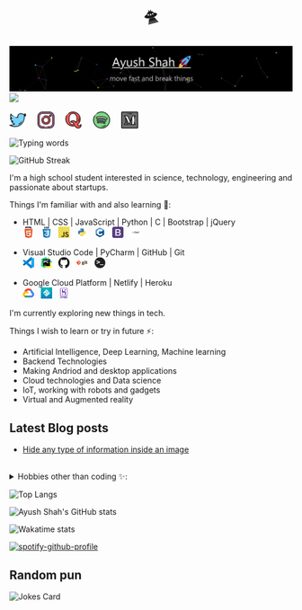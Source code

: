 # <p align="center">🛸</p>
![banner gif](/assets/profile-banner.gif)
![](https://komarev.com/ghpvc/?username=AyushShahh&color=dc143c)
<p align="left">
<a href="https://twitter.com/ayushshah__" target="_blank" rel="noopener noreferrer"><img src="assets/png/twitter.png" height="30"/></a>  
&nbsp;&nbsp;&nbsp; <a href="https://www.instagram.com/ayushshah__/" target="_blank" rel="noopener noreferrer"><img src="assets/png/instagram.png" height="30"/></a>
&nbsp;&nbsp;&nbsp; <a href="https://www.quora.com/profile/Ayush-Shah-133/" target="_blank" rel="noopener noreferrer"><img src="assets/png/quora.png" height="30"/></a>
&nbsp;&nbsp;&nbsp; <a href="https://open.spotify.com/user/mkxf4wwjr521oe9hjrvjbm4f6" target="_blank" rel="noopener noreferrer"><img src="assets/png/spotify.png" height="30"/></a>
&nbsp;&nbsp;&nbsp; <a href="https://ayush-shah.medium.com" target="_blank" rel="noopener noreferrer"><img src="assets/png/medium.png" height="30"/></a>
</p>
  
![Typing words](https://readme-typing-svg.herokuapp.com?font=Oswald&color=FF9F00&size=25&lines=Student;Techie;Amateur+programmer;Geek;Tinkerer;Aspiring+polymath;Wannabe+Entrepreneur;To+be+Billionaire+%26+Philiantropist;Thinking+out+of+the+box)

![GitHub Streak](https://github-readme-streak-stats.herokuapp.com/?user=AyushShahh&theme=highcontrast&hide_border=true)

I'm a high school student interested in science, technology, engineering and passionate about startups.

Things I'm familiar with and also learning 🌱:
- HTML | CSS | JavaScript | Python | C | Bootstrap | jQuery<br>
<a href="https://developer.mozilla.org/en-US/docs/Web/HTML" target="_blank" rel="noopener noreferrer"><img height="20" src="https://raw.githubusercontent.com/github/explore/80688e429a7d4ef2fca1e82350fe8e3517d3494d/topics/html/html.png"></a>&nbsp;&nbsp;
<a href="https://developer.mozilla.org/en-US/docs/Web/CSS" target="_blank" rel="noopener noreferrer"><img height="20" src="https://raw.githubusercontent.com/github/explore/80688e429a7d4ef2fca1e82350fe8e3517d3494d/topics/css/css.png"></a>&nbsp;&nbsp;
<a href="https://developer.mozilla.org/en-US/docs/Web/JavaScript" target="_blank" rel="noopener noreferrer"><img height="20" src="https://raw.githubusercontent.com/github/explore/80688e429a7d4ef2fca1e82350fe8e3517d3494d/topics/javascript/javascript.png"></a>&nbsp;&nbsp;
<a href="https://www.python.org/" target="_blank" rel="noopener noreferrer"><img height="20" src="https://raw.githubusercontent.com/github/explore/80688e429a7d4ef2fca1e82350fe8e3517d3494d/topics/python/python.png"></a>&nbsp;&nbsp;
<a href="https://en.wikipedia.org/wiki/C_(programming_language)" target="_blank" rel="noopener noreferrer"><img height="20" src="https://raw.githubusercontent.com/github/explore/f3e22f0dca2be955676bc70d6214b95b13354ee8/topics/c/c.png"></a>&nbsp;&nbsp;
<a href="https://getbootstrap.com/" target="_blank" rel="noopener noreferrer"><img height="20" src="https://raw.githubusercontent.com/github/explore/80688e429a7d4ef2fca1e82350fe8e3517d3494d/topics/bootstrap/bootstrap.png"></a>&nbsp;&nbsp;
<a href="https://jquery.com/" target="_blank" rel="noopener noreferrer"><img height="20" src="https://raw.githubusercontent.com/github/explore/80688e429a7d4ef2fca1e82350fe8e3517d3494d/topics/jquery/jquery.png"></a>

- Visual Studio Code | PyCharm | GitHub | Git<br>
<a href="https://code.visualstudio.com/docs" target="_blank" rel="noopener noreferrer"><img height="20" src="https://raw.githubusercontent.com/github/explore/bbd48b997e8d0bef63f676eca4da5e1f76487b56/topics/visual-studio-code/visual-studio-code.png"></a>&nbsp;&nbsp;
<a href="https://www.jetbrains.com/pycharm/" target="_blank" rel="noopener noreferrer"><img height="20" src="https://raw.githubusercontent.com/github/explore/d8574c7bce27faa27fb879bca56dfe351ee66efd/topics/pycharm/pycharm.png"></a>&nbsp;&nbsp;
<a href="https://github.com/about" target="_blank" rel="noopener noreferrer"><img height="20" src="https://raw.githubusercontent.com/github/explore/78df643247d429f6cc873026c0622819ad797942/topics/github/github.png"></a>&nbsp;&nbsp;
<a href="https://git-scm.com/" target="_blank" rel="noopener noreferrer"><img height="20" src="https://raw.githubusercontent.com/github/explore/80688e429a7d4ef2fca1e82350fe8e3517d3494d/topics/git/git.png"></a>&nbsp;&nbsp;
<a href="https://en.wikipedia.org/wiki/Command-line_interface" target="_blank" rel="noopener noreferrer"><img height="20" src="https://raw.githubusercontent.com/github/explore/d92924b1d925bb134e308bd29c9de6c302ed3beb/topics/terminal/terminal.png"></a>

- Google Cloud Platform | Netlify | Heroku<br>
<a href="https://cloud.google.com/" target="_blank" rel="noopener noreferrer"><img height="20" src="https://raw.githubusercontent.com/github/explore/08e8077e6cd7375c007c6fd6ac8cced5d7738494/topics/google-cloud/google-cloud.png"></a>&nbsp;&nbsp;
<a href="https://www.netlify.com/" target="_blank" rel="noopener noreferrer"><img height="20" src="https://raw.githubusercontent.com/github/explore/f23f0ddbe494d51a2a8543f46bbe3ede37e5c609/topics/netlify/netlify.png"></a>&nbsp;&nbsp;
<a href="https://www.heroku.com/" target="_blank" rel="noopener noreferrer"><img height="20" src="https://raw.githubusercontent.com/github/explore/cb661bc288627f05a5ac4187b00495fd8048c9fa/topics/heroku/heroku.png"></a>

I'm currently exploring new things in tech.

Things I wish to learn or try in future ⚡:
- Artificial Intelligence, Deep Learning, Machine learning
- Backend Technologies
- Making Andriod and desktop applications
- Cloud technologies and Data science
- IoT, working with robots and gadgets
- Virtual and Augmented reality

## Latest Blog posts
<!-- BLOG-POST-LIST:START -->
- [Hide any type of information inside an image](https://ayush-shah.medium.com/hide-any-type-of-information-inside-an-image-on-your-computer-7e2ce715515b?source=rss-492ffe5f5baa------2)
<!-- BLOG-POST-LIST:END -->
<br>

<details>
<summary>Hobbies other than coding ✨:</summary>

- Studying (because I'm in high school)
- Astronomy 🌌🔭
- Playing piano 🎹
- Football ⚽️🥅
- Watching movies and playing video games 🎮
- Writing ✍ and Reading
- Surf on internet 🌐
- Doing random stuff 💬
- Brainstorming ideas or something 💡💭
- Learning new things 🔰
- etc.
</details>

<p align="center">

![Top Langs](https://github-readme-stats.vercel.app/api/top-langs/?username=AyushShahh&langs_count=10&layout=compact&theme=vision-friendly-dark&bg_color=70,000000,000000,000000,000000,000000,130F40&hide_border=true)

![Ayush Shah's GitHub stats](https://github-readme-stats.vercel.app/api?username=AyushShahh&show_icons=true&include_all_commits=true&count_private=true&theme=vision-friendly-dark&bg_color=0,000000,000000,130F40&hide_border=true)
</p>

![Wakatime stats](https://github-readme-stats.vercel.app/api/wakatime?username=ayushshah&layout=compact&hide=Text&theme=vision-friendly-dark&custom_title=Development%20in%20last%207%20days&bg_color=70,000000,000000,000000,000000,000000,130F40&hide_border=true)

[![spotify-github-profile](https://spotify-github-profile.vercel.app/api/view?uid=mkxf4wwjr521oe9hjrvjbm4f6&cover_image=true&theme=default)](https://spotify-github-profile.vercel.app/api/view?uid=mkxf4wwjr521oe9hjrvjbm4f6&redirect=true)

## Random pun
![Jokes Card](https://readme-jokes.vercel.app/api)

<!--
**AyushShahh/AyushShahh** is a ✨ _special_ ✨ repository because its `README.md` (this file) appears on your GitHub profile.

Here are some ideas to get you started:

- 🔭 I’m currently working on ...
- 🌱 I’m currently learning ...
- 👯 I’m looking to collaborate on ...
- 🤔 I’m looking for help with ...
- 💬 Ask me about ...
- 📫 How to reach me: ...
- 😄 Pronouns: ...
- ⚡ Fun fact: ...
-->

